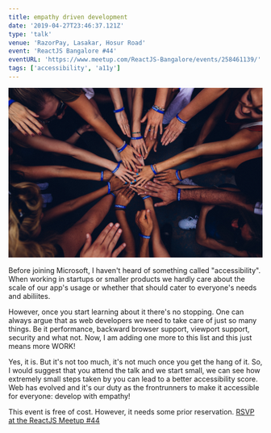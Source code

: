 ```yaml
---
title: empathy driven development
date: '2019-04-27T23:46:37.121Z'
type: 'talk'
venue: 'RazorPay, Lasakar, Hosur Road'
event: 'ReactJS Bangalore #44'
eventURL: 'https://www.meetup.com/ReactJS-Bangalore/events/258461139/'
tags: ['accessibility', 'a11y']
---
```


![Empathy Driven Development](./empathy-driven-development-tanay-pratap.jpg)

Before joining Microsoft, I haven't heard of something called "accessibility". When working in startups or smaller products we hardly care about the scale of our app's usage or whether that should cater to everyone's needs and abiliites.

However, once you start learning about it there's no stopping. One can always argue that as web developers we need to take care of just so many things. Be it performance, backward browser support, viewport support, security and what not. Now, I am adding one more to this list and this just means more WORK!

Yes, it is. But it's not too much, it's not much once you get the hang of it. So, I would suggest that you attend the talk and we start small, we can see how extremely small steps taken by you can lead to a better accessibility score. Web has evolved and it's our duty as the frontrunners to make it accessible for everyone: develop with empathy!

This event is free of cost. However, it needs some prior reservation. [RSVP at the ReactJS Meetup #44]('https://www.meetup.com/ReactJS-Bangalore/events/258461139/')
